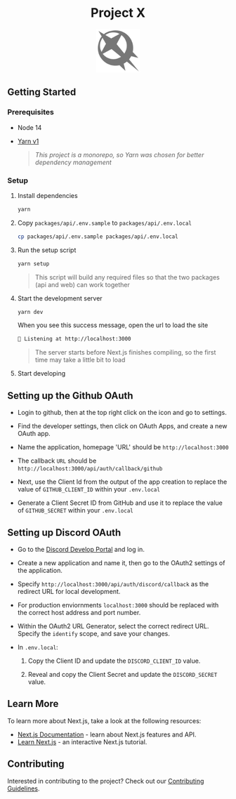 <h1 align="center">Project X</h1>
<p align="center">
  <img src="docs/icon.svg" width="100px" />
</p>

## Getting Started

### Prerequisites

- Node 14
- [Yarn v1](https://classic.yarnpkg.com/lang/en/)

  > _This project is a monorepo, so Yarn was chosen for better dependency management_

### Setup

1.  Install dependencies

    ```zsh
    yarn
    ```

1.  Copy `packages/api/.env.sample` to `packages/api/.env.local`

    ```zsh
    cp packages/api/.env.sample packages/api/.env.local
    ```

1.  Run the setup script

    ```zsh
    yarn setup
    ```

    > This script will build any required files so that the two packages (api and web) can work together

1.  Start the development server

    ```zsh
    yarn dev
    ```

    When you see this success message, open the url to load the site

    ```zsh
    🚀 Listening at http://localhost:3000
    ```

    > The server starts before Next.js finishes compiling, so the first time may take a little bit to load

1.  Start developing

## Setting up the Github OAuth

- Login to github, then at the top right click on the icon and go to settings.

- Find the developer settings, then click on OAuth Apps, and create a new OAuth app.

- Name the application, homepage 'URL' should be `http://localhost:3000`

- The callback `URL` should be `http://localhost:3000/api/auth/callback/github`

- Next, use the Client Id from the output of the app creation to replace the value of `GITHUB_CLIENT_ID` within your `.env.local`

- Generate a Client Secret ID from GitHub and use it to replace the value of `GITHUB_SECRET` within your `.env.local`

## Setting up Discord OAuth

- Go to the [Discord Develop Portal](https://discord.com/developers/applications) and log in.
- Create a new application and name it, then go to the OAuth2 settings of the application.
- Specify `http://localhost:3000/api/auth/discord/callback` as the redirect URL for local development.
- For production enviornments `localhost:3000` should be replaced with the correct host address and port number.
- Within the OAuth2 URL Generator, select the correct redirect URL. Specify the `identify` scope, and save your changes.
- In `.env.local`:

  1. Copy the Client ID and update the `DISCORD_CLIENT_ID` value.

  2. Reveal and copy the Client Secret and update the `DISCORD_SECRET` value.

## Learn More

To learn more about Next.js, take a look at the following resources:

- [Next.js Documentation](https://nextjs.org/docs) - learn about Next.js features and API.
- [Learn Next.js](https://nextjs.org/learn) - an interactive Next.js tutorial.

## Contributing

Interested in contributing to the project? Check out our [Contributing Guidelines](./.github/CONTRIBUTING.md).
